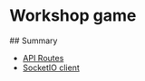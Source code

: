 # Workshop game 

## Summary

* [API Routes](https://github.com/xeewi/workshop_server/wiki/API-Routes)
* [SocketIO client](https://github.com/xeewi/workshop_server/wiki/SocketIO-Client)